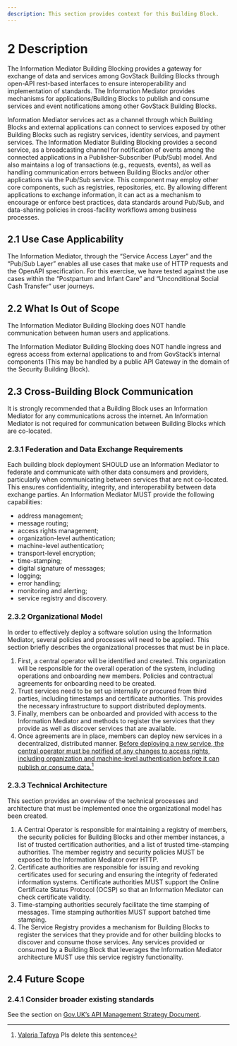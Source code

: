 ```yaml
---
description: This section provides context for this Building Block.
---
```


# 2 Description

The Information Mediator Building Blocking provides a gateway for exchange of data and services among GovStack Building Blocks through open-API rest-based interfaces to ensure interoperability and implementation of standards. The Information Mediator provides mechanisms for applications/Building Blocks to publish and consume services and event notifications among other GovStack Building Blocks.

Information Mediator services act as a channel through which Building Blocks and external applications can connect to services exposed by other Building Blocks such as registry services, identity services, and payment services. The Information Mediator Building Blocking provides a second service, as a broadcasting channel for notification of events among the connected applications in a Publisher-Subscriber (Pub/Sub) model. And also maintains a log of transactions (e.g., requests, events), as well as handling communication errors between Building Blocks and/or other applications via the Pub/Sub service. This component may employ other core components, such as registries, repositories, etc. By allowing different applications to exchange information, it can act as a mechanism to encourage or enforce best practices, data standards around Pub/Sub, and data-sharing policies in cross-facility workflows among business processes.

## **2.1 Use Case Applicability**

The Information Mediator, through the “Service Access Layer” and the “Pub/Sub Layer” enables all use cases that make use of HTTP requests and the OpenAPI specification. For this exercise, we have tested against the use cases within the “Postpartum and Infant Care” and “Unconditional Social Cash Transfer” user journeys.

## **2.2 What Is Out of Scope**

The Information Mediator Building Blocking does NOT handle communication between human users and applications.

The Information Mediator Building Blocking does NOT handle ingress and egress access from external applications to and from GovStack’s internal components (This may be handled by a public API Gateway in the domain of the Security Building Block).

## 2.3 Cross-Building Block Communication

It is strongly recommended that a Building Block uses an Information Mediator for any communications across the internet. An Information Mediator is not required for communication between Building Blocks which are co-located.

### 2.3.1 Federation and Data Exchange Requirements

Each building block deployment SHOULD use an Information Mediator to federate and communicate with other data consumers and providers, particularly when communicating between services that are not co-located. This ensures confidentiality, integrity, and interoperability between data exchange parties. An Information Mediator MUST provide the following capabilities:

* address management;
* message routing;
* access rights management;
* organization-level authentication;
* machine-level authentication;
* transport-level encryption;
* time-stamping;
* digital signature of messages;
* logging;
* error handling;
* monitoring and alerting;
* service registry and discovery.

### 2.3.2 Organizational Model

In order to effectively deploy a software solution using the Information Mediator, several policies and processes will need to be applied. This section briefly describes the organizational processes that must be in place.

1. First, a central operator will be identified and created. This organization will be responsible for the overall operation of the system, including operations and onboarding new members. Policies and contractual agreements for onboarding need to be created.
2. Trust services need to be set up internally or procured from third parties, including timestamps and certificate authorities. This provides the necessary infrastructure to support distributed deployments.
3. Finally, members can be onboarded and provided with access to the Information Mediator and methods to register the services that they provide as well as discover services that are available.
4. Once agreements are in place, members can deploy new services in a decentralized, distributed manner. [Before deploying a new service, the central operator must be notified of any changes to access rights, including organization and machine-level authentication before it can publish or consume data.](#user-content-fn-1)[^1]

### 2.3.3 Technical Architecture

This section provides an overview of the technical processes and architecture that must be implemented once the organizational model has been created.

1. A Central Operator is responsible for maintaining a registry of members, the security policies for Building Blocks and other member instances, a list of trusted certification authorities, and a list of trusted time-stamping authorities. The member registry and security policies MUST be exposed to the Information Mediator over HTTP.
2. Certificate authorities are responsible for issuing and revoking certificates used for securing and ensuring the integrity of federated information systems. Certificate authorities MUST support the Online Certificate Status Protocol (OCSP) so that an Information Mediator can check certificate validity.
3. Time-stamping authorities securely facilitate the time stamping of messages. Time stamping authorities MUST support batched time stamping.
4. The Service Registry provides a mechanism for Building Blocks to register the services that they provide and for other building blocks to discover and consume those services. Any services provided or consumed by a Building Block that leverages the Information Mediator architecture MUST use this service registry functionality.

## **2.4 Future Scope**

### **2.4.1 Consider broader existing standards**

See the section on [Gov.UK’s API Management Strategy Document](4-key-digital-functionalities.md#4.3.3.2-gov.uks-api-management-strategy-document).

[^1]: [Valeria Tafoya](http://localhost:5000/u/OavApSyMjhf7E7ZV0QBHEZzPeX13 "mention") Pls delete this sentence

